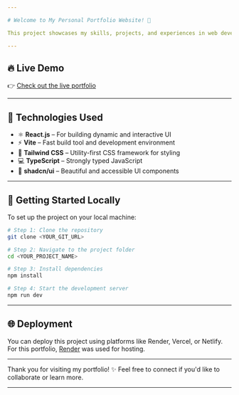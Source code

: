```yaml
---

# Welcome to My Personal Portfolio Website! 🎉

This project showcases my skills, projects, and experiences in web development. It is built using modern technologies and is fully responsive across all devices.

---
```


## 🔥 Live Demo

👉 [Check out the live portfolio](https://portfolio-o3wp.onrender.com/)

---

## 🧰 Technologies Used

* ⚛️ **React.js** – For building dynamic and interactive UI
* ⚡ **Vite** – Fast build tool and development environment
* 🎨 **Tailwind CSS** – Utility-first CSS framework for styling
* 💻 **TypeScript** – Strongly typed JavaScript
* 🧩 **shadcn/ui** – Beautiful and accessible UI components

---

## 🚀 Getting Started Locally

To set up the project on your local machine:

```sh
# Step 1: Clone the repository
git clone <YOUR_GIT_URL>

# Step 2: Navigate to the project folder
cd <YOUR_PROJECT_NAME>

# Step 3: Install dependencies
npm install

# Step 4: Start the development server
npm run dev
```

---

## 🌐 Deployment

You can deploy this project using platforms like Render, Vercel, or Netlify. For this portfolio, [Render](https://render.com) was used for hosting.

---

Thank you for visiting my portfolio! ✨
Feel free to connect if you'd like to collaborate or learn more.

---

